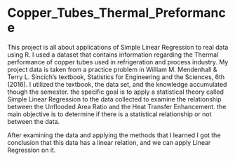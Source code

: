 # Copper_Tubes_Thermal_Preformance



This project is all about applications of Simple Linear Regression to real data using R.
I used a dataset that contains information regarding the Thermal performance of copper tubes used in refrigeration and process industry.
My project data is taken from a practice problem in William M. Mendenhall & Terry L. Sincich’s textbook, Statistics for Engineering and the Sciences, 6th (2016).
I utilized the textbook, the data set, and the knowledge accumulated though the semester. 
the specific goal is to apply a statistical theory called Simple Linear Regression to the data collected to examine the relationship between the Unflooded Area Ratio and the Heat Transfer Enhancement.
the main objective is to determine if there is a statistical relationship or not between the data.

After examining the data and applying the methods that I learned I got the conclusion that this data has a linear relation, and we can apply Linear Regression on it.
